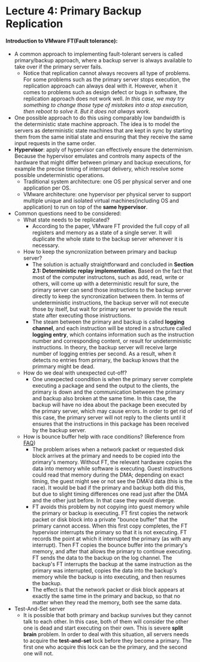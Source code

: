 # Lecture 4: Primary Backup Replication

#### Introduction to VMware FT(Fault tolerance):
* A common approach to implementing fault-tolerant servers is called primary/backup approach, where a backup server is always available to take over if the primary server fails.
  - Notice that replication cannot always recovers all type of problems. For some problems such as the primary server stops execution, the replication approach can always deal with it. However, when it comes to problems such as design defect or bugs in software, the replication approach does not work well. *In this case, we may try something to change those type of mistakes into a stop execution, then reboot to solve it. But it does not always work.*
* One possible approach to do this using comparably low bandwidth is the deterministic state machine approach. The idea is to model the servers as deterministic state machines that are kept in sync by starting them from the same initial state and ensuring that they receive the same input requests in the same order.
* **Hypervisor**: apply of hypervisor can effectively ensure the determinism. Because the hypervisor emulates and controls many aspects of the hardware that might differ between primary and backup executions, for example the precise timing of interrupt delivery, which resolve some possible undeterministic operations.
  - Traditional system architecture: one OS per physical server and one application per OS.
  - VMware architecture: one hypervisor per physical server to support multiple unique and isolated virtual machines(including OS and application) to run on top of the **same hypervisor**.
* Common questions need to be considered:
  - What state needs to be replicated?  
    * According to the paper, VMware FT provided the full copy of all registers and memory as a state of a single server. It will duplicate the whole state to the backup server whenever it is necessary.
  - How to keep the syncroniization between primary and backup server?  
    * The solution is actually straightforward and concluded in **Section 2.1: Deterministic replay implementation**. Based on the fact that most of the computer instructons, such as add, read, write or others, will come up with a deterministic result for sure, the primary server can send those instructions to the backup server directly to keep the syncronization between them. In terms of undeterministic instructions, the backup server will not execute those by itself, but wait for primary server to provide the result state after executing those inistructions. 
    * The steam between the primary and backup is called **logging channel**, and each instruction will be stored in a structure called **logging entry**, which contains information such as the instruction number and corresponding content, or result for undeterministic instructions. In theory, the backup server will receive large number of logging entries per second. As a result, when it detects no entries from primary, the backup knows that the primmary might be dead.
  - How do we deal with unexpected cut-off?
    * One unexpected coondition is when the primary server complete executing a package and send the output to the clients, the primary is down and the communication between the primary and backup also broken at the same time. In this case, the backup will have no idea about the package been executed by the primary server, which may cause errors. In order to get rid of this case, the primary server will not reply to the clients until it ensures that the instructions in this package has been received by the backup server.
  - How is bounce buffer help with race conditions? (Reference from [FAQ](https://pdos.csail.mit.edu/6.824/papers/vm-ft-faq.txt))
    * The problem arises when a network packet or requested disk block arrives at the primary and needs to be copied into the primary's memory. Without FT, the relevant hardware copies the data into memory while software is executing. Guest instructions could read that memory during the DMA; depending on exact timing, the guest might see or not see the DMA'd data (this is the race). It would be bad if the primary and backup both did this, but due to slight timing differences one read just after the DMA and the other just before. In that case they would diverge.
    * FT avoids this problem by not copying into guest memory while the primary or backup is executing. FT first copies the network packet or disk block into a private "bounce buffer" that the primary cannot access. When this first copy completes, the FT hypervisor interrupts the primary so that it is not executing. FT records the point at which it interrupted the primary (as with any interrupt). Then FT copies the bounce buffer into the primary's memory, and after that allows the primary to continue executing. FT sends the data to the backup on the log channel. The backup's FT interrupts the backup at the same instruction as the primary was interrupted, copies the data into the backup's memory while the backup is into executing, and then resumes the backup.
    * The effect is that the network packet or disk block appears at exactly the same time in the primary and backup, so that no matter when they read the memory, both see the same data.
* Test-And-Set server
  - It is possible that both primary and backup survives but they cannot talk to each other. In this case, both of them will consider the other one is dead and  start executing on their own. This is severe **split brain** problem. In order to deal with this situation, all servers needs to acquire the **test-and-set** lock before they become a primary. The first one who acquire this lock can be the primary, and the second one will not.
